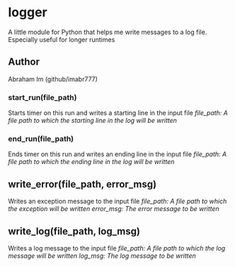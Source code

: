 # logger

A little module for Python that helps me write messages to a log file. Especially useful for longer runtimes

## Author

Abraham Im (github/imabr777)

### start_run(file_path)

Starts timer on this run and writes a starting line in the input file
*file_path: A file path to which the starting line in the log will be written*

### end_run(file_path)

Ends timer on this run and writes an ending line in the input file
*file_path: A file path to which the ending line in the log will be written*

## write_error(file_path, error_msg)

Writes an exception message to the input file
*file_path: A file path to which the exception will be written*
*error_msg: The error message to be written*

## write_log(file_path, log_msg)
Writes a log message to the input file
*file_path: A file path to which the log message will be written*
*log_msg: The log message to be written*